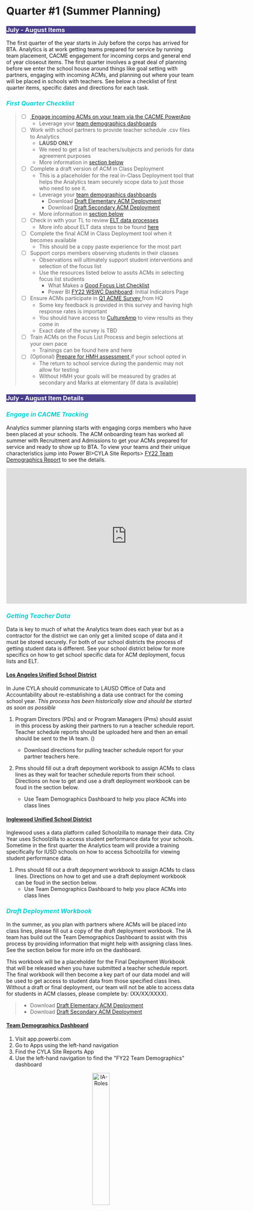 # Quarter #1 (Summer Planning)

<body><h3 style="background-color:darkslateblue;"><c style=color:white;">July - August Items</h3></body>

The first quarter of the year starts in July before the corps has arrived for BTA. Analytics is at work getting teams prepared for service by running team placement, CACME engagement for incoming corps and general end of year closeout items. The first quarter involves a great deal of planning before we enter the school house around things like goal setting with partners, engaging with incoming ACMs, and planning out where your team will be placed in schools with teachers. See below a checklist of first quarter items, specific dates and directions for each task. 

<body><h3><i> <p style="color:darkturquoise">First Quarter Checklist</p></i></h3></body>

>- [ ] <a href="#/cacme-tracking"> Engage incoming ACMs on your team via the CACME PowerApp </a>
>      - Leverage your [team demographics dashboards](https://bit.ly/2US97cg) 
>- [ ] Work with school partners to provide teacher schedule .csv files to Analytics
>      - **LAUSD ONLY**
>      - We need to get a list of teachers/subjects and periods for data agreement purposes 
>      - More information in <a href="#getting-teacher-data"> section below </a>
>- [ ] Complete a draft version of ACM in Class Deployment
>      - This is a placeholder for the real in-Class Deployment tool that helps the Analytics team securely scope data to just those who need to see it.
>      - Leverage your [team demographics dashboards](https://bit.ly/2US97cg)
>           - Download [Draft Elementary ACM Deployment](https://bit.ly/3vyxqcv) 
>           - Download [Draft Secondary ACM Deployment](https://bit.ly/3vyxqcv)
>      - More information in <a href="#draft-deployment-workbook"> section below </a>
>- [ ] Check in with your TL to review <a href="#elt"> ELT data processes </a>
>      - More info about ELT data steps to be found [here](elt.md)
>- [ ] Complete the final ACM in Class Deployment tool when it becomes available
>      - This should be a copy paste experience for the most part
>- [ ] Support corps members observing students in their classes
>      - Observations will ultimately support student interventions and selection of the focus list
>      - Use the resources listed below to assits ACMs in selecting focus list students
>           - What Makes a <a href="#supporting-acms">Good Focus List Checklist </a>
>           - Power BI [FY22 WSWC Dashboard](https://bit.ly/3i2TCaW): Initial Indicators Page
>- [ ] Ensure ACMs participate in <a href="#q1-acme-survey"> Q1 ACME Survey </a> from HQ
>      - Some key feedback is provided in this survey and having high response rates is important
>      - You should have access to [CultureAmp](https://cityyear.cultureamp.com/app/home) to view results as they come in
>      - Exact date of the survey is TBD
>- [ ] Train ACMs on the Focus List Process and begin selections at your own pace
>      - Trainings can be found here and here
>- [ ] (Optional) <a href="#hmh-implementation"> Prepare  for HMH assessment </a> if your school opted in
>      - The return to school service during the pandemic may not allow for testing
>      -	Without HMH your goals will be measured by grades at secondary and Marks at elementary (If data is available)

<body><h3 style="background-color:darkslateblue;"><c style=color:white;">July - August Item Details</h3></body>

<section id="cacme-tracking">
<h3><p style="color:darkturquoise"><i> Engage in CACME Tracking </i></p></h3>
</section>

Analytics summer planning starts with engaging corps members who have been placed at your schools. The ACM onboarding team has worked all summer with Recruitment and Admissions to get your ACMs prepared for service and ready to show up to BTA. To view your teams and their unique characteristics jump into Power BI>CYLA Site Reports> [FY22 Team Demographics Report](https://bit.ly/3A5Xyyl) to see the details. 

<iframe width="640" height="360" src="https://web.microsoftstream.com/embed/video/2e3042e8-9600-4c40-958e-ec706ab7ff92?autoplay=false&showinfo=true" allowfullscreen style="border:none;"></iframe>

<section id="getting-teacher-data">
<h3><p style="color:darkturquoise"><i> Getting Teacher Data </i></p></h3>
</section>

Data is key to much of what the Analytics team does each year but as a contractor for the district we can only get a limited scope of data and it must be stored securely. For both of our school districts the process of getting student data is different. See your school district below for more specifics on how to get school specific data for ACM deployment, focus lists and ELT.

<u><h4> Los Angeles Unified School District </h4></u>

In June CYLA should communicate to LAUSD Office of Data and Accountability about re-establishing a data use contract for the coming school year. *This process has been historically slow and should be started as soon as possible*

1. Program Directors (PDs) and or Program Managers (Pms) should assist in this process by asking their partners to run a teacher schedule report. Teacher schedule reports should be uploaded here and then an email should be sent to the IA team. ()
   - Download directions for pulling teacher schedule report for your partner teachers here.

2. Pms should fill out a draft depoyment workbook to assign ACMs to class lines as they wait for teacher schedule reports from their school. Directions on how to get and use a draft deployment workbook can be foud in the section below.
   - Use Team Demographics Dashboard to help you place ACMs into class lines 


<u><h4> Inglewood Unified School District </u></h4>

Inglewood uses a data platform called Schoolzilla to manage their data. City Year uses Schoolzilla to access student performance data for your schools. Sometime in the first quarter the Analytics team will provide a training specifically for IUSD schools on how to access Schoolzilla for viewing student performance data.

1. Pms should fill out a draft depoyment workbook to assign ACMs to class lines. Directions on how to get and use a draft deployment workbook can be foud in the section below.
   - Use Team Demographics Dashboard to help you place ACMs into class lines

<section id="draft-deployment-workbook">
<h3><p style="color:darkturquoise"><i> Draft Deployment Workbook </i></p></h3>
</section>
 
In the summer, as you plan with partners where ACMs will be placed into class lines, please fill out a copy of the draft deployment workbook. The IA team has build out the Team Demographics Dashboard to assist with this process by providing information that might help with assigning class lines. See the section below for more info on the dashboard.

This workbook will be a placeholder for the Final Deployment Workbook that will be released when you have submitted a teacher schedule report. The final workbook will then become a key part of our data model and will be used to get access to student data from those specified class lines. Without a draft or final deployment, our team will not be able to access data for students in ACM classes, please complete by: (XX/XX/XXXX).

>- Download [Draft Elementary ACM Deployment](https://bit.ly/3vyxqcv) 
>- Download [Draft Secondary ACM Deployment](https://bit.ly/3vyxqcv)

<u><h4> Team Demographics Dashboard </u></h4>

1. Visit app.powerbi.com
2. Go to Apps using the left-hand navigation
3. Find the CYLA Site Reports App
4. Use the left-hand navigation to find the "FY22 Team Demographics" dashboard

<p align="center">
<img src="_images/teamdemo-nav.PNG" alt="IA-Roles" style="width:30%;"/>
</p>

<p align="center">
<img src="_images/teamdemopage.PNG" alt="IA-Roles" style="width:100%;"/>
</p>

<section id="elt">
<h3><p style="color:darkturquoise"><i> Extended Learning Time </i></p></h3>
</section>

With a new data use agreement from both of our school districts in FY21 our after school data management processes need to undergo some changes. Additionally corps members have expressed how complicated tracking time in ELT has been so in FY22 the Analytics team is hoping to make some simplifications and improvements to ELT attendance tracking while **also adding some important steps** to comply with our new data agreements.

<h3><p style="color:darkorange"> ELT Proccess </p></h3>

<h3><p style="color:dodgerblue"> ELT Applications </p></h3>

As part of our data agreement with LAUSD all students will need to have an ELT application on file BEFORE attending after school programming in FY22. If a student attends ELT without an application City Year runs the risk of being sued if anything happens to the child while they are in the care of City Year (This has happened in the past). To ensure that we are protecting ourselves legally AND that we are keeping students safe by having emergency contact information on hand for our students we will need all students to have an ELT application and to have that application digitized into the ELT workbooks on Cyconnect.
To learn more about the applications processes see [this video.]()

<h3><p style="color:dodgerblue"> ELT Workbooks </p></h3>

Part of the role of a team leader will be to ensure all ELT applications, student enrollment and time in and out is recorded daily on the Analytics provided Extended Learning Time Workbooks. The two main purposes of these ELT workbooks are to verify student ELT applications and to provide a space for tracking program attendance so that we can determine if our program is meeting our desired outcomes.

ELT workbooks should be available to team leaders in early August and specific trainings for team leaders will be upcoming. Come back for links to said trainings and resources later.

<h3><p style="color:dodgerblue"> ELT Roles </p></h3>

Below is a table that helps to clarify the roles of everyone in after school data management. While the program manager is ultimately the person who supervises all school based activities we view the Team Leader as the owner of most day to day extended learning time activities, logistics and execution. This is particularly true when it involves the data that is being managed for ELT. 

Team leaders will be the people that Impact Analytics reaches out to when ELT applications need to be entered into the system, when student IDs need correcting, when time entry needs to happen more regularly and more. We hope to have regular check ins with team leaders to support them in all of these tasks moving forward. 

|     Item                                            |     Program Manager    |     Team Leader    |     Corps Member    |
|-----------------------------------------------------|------------------------|--------------------|---------------------|
|     Conducts ELT programming                        |     Manager            |     Owner          |     Helper          |
|     Deploys and Collects ELT Applications           |                        |     Owner          |     Helper          |
|     Digitizes ELT Applications in Workbooks         |                        |     Owner          |     Helper          |
|     Fills out ELT Rosters on Workbooks              |                        |     Owner          |     Consulted       |
|     Prints ELT Rosters and/or Enters Time In/Out    |                        |     Owner          |     Helper          |
|     Reviews ELT Data regularly                      |     Manager            |     Owner          |     Helper          |
|     Validates data errors                           |     Manager            |     Owner          |     Consulted       |
|     Ensures a high quality ELT program              |     Manager            |     Owner          |     Helper          |

#### ELT Resources
ELT training resources here. 


<section id="supporting-acms">
<h3><p style="color:darkturquoise"><i> Support ACMs w/FLs </i></p></h3>
</section>

<h4><p style="color:darkorange"> The Focus List Process </p></h4>

In FY22 the focus list process is being simplified to have less steps and allow for greater flexibility in selecting students. Rather than starting with an initial caseload of students and then narrowing it down to a final focus list Corps members will just pick a caseload of 11 students when they feel like they have identified the correct students to receive services. The timeline for this process is listed below and <a href="#good-fl"> recommendations </a> for what makes a food focus list.

| Item                                          | Suggest Due Date | Links to Docs |
|-----------------------------------------------|------------------|---------------|
| School Start Date                             |                  |               |
| ACMs begin observing students                 | 8/15/2021        |               |
| ACMs use FL Checklist                         | 8/15/2021        | Document      |
| ACMs use Power BI EWI Pages                   | 8/25/2021        | Link to PBI   |
| Focus List Workbook Training                  | 9/1/2021         |               |
| ACM Select 11 FFLS                            | 10/15/2021       |               |
| ACM Select 6 SED Students                     | 10/20/2021       |               |
| PMs notify IA when all ACMs have finalized FL | 10/30/2021       |               |

The Initial Focus List process begins with completing your school’s draft Deployment Workbook Template. Completion of the draft Deployment Workbook signifies that your team has been deployed into stable class lines and are ready to take steps towards building their initial focus list. Prior to making selections, ACMs will begin their student observation window (1-2 weeks). During this time, ACMs will begin to identify potential students, have initial conversations with their partner teachers, and explore the Student Portrait dashboard.

- ACMs will observe students in their classes 
- ACMS will have initial conversations with partner teachers and consider their recommendations 
- ACMs will explore the Student Portrait Dashboard on Power BI 
   - Prior year attendance & grades 

During this period, the IA team will give PMs and ACMs access to their school’s Focus List Workbooks. Once ACMs have solidified their initial list of 11 students, they may input their information into the focus list workbook. 

- Select 11 students who may be ideal for a focus list 
- Input student information into Focus List Workbook 
  - Student ID (included in the Student Portrait Dashboard), subject, SED indicator

The general timelines for the focus list process are below and are subject to change. Keep in mind these are recommended windows in which things should progress and your school may be different. 

[Observation Catchers](https://bit.ly/3AfjGpR) for Focus Lists 

<section id="good-fl"><h4><p style="color:darkorange"> What to Look for in a Focus List </p></h4></section>

Link here to final explanations 

When selecting a focus list student, it is important to consider the following: 

>- [ ] In the past year, was this student on track or off track? 
>   - 96% or higher attendance 
>   - Passing ELA and Math classes 
>   - No more than 1 behavior mark the prior year 
>- [ ] Does the student have low attendance last year or within the first ten weeks of this year? 
>   - Missing more than two days of the first month of school 
>- [ ] Is the student missing assignments or scoring low on in class content in the first month? 

*To view full document, follow this link*


<section id="acmesurvey">
<h3><p style="color:darkturquoise"><i> Q1 ACME Survey </p></i></h3>
</section>

The headquarters AmeriCorps Member Experience team runs a survey every quarter for corps members to give their input on key questions used by the organization to monitor the experience and engagement of the corps in their service year. 

Michelle will share more details about the dates/times for the survey but in the meantime you can reference this link to view past results for the ACME survey

<section id="hmh">
<h3><p style="color:darkturquoise"><i> Optional HMH Implementation </p></i></h3>
</section>

Prep your teams for HMH. Prep Teachers for the dates when students are pulled out of class etc… 

More info to come on this soon… 

 